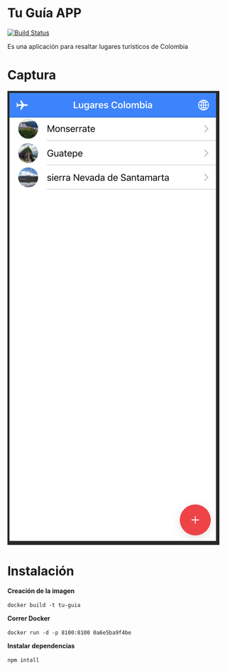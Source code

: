 # Tu Guía APP

[![Build Status](https://travis-ci.org/FelipeArias83/tu-guia-travis.svg?branch=master)](https://travis-ci.org/FelipeArias83/tu-guia-travis)

Es una aplicación para resaltar lugares turísticos de Colombia

# Captura

![](./docs/screenshot.png)

# Instalación

**Creación de la imagen**

`docker build -t tu-guia`

**Correr Docker**

`docker run -d -p 8100:8100 0a6e5ba9f4be`

**Instalar dependencias**

`npm intall`